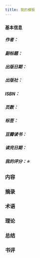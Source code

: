 ```yaml
---
title: 我的模板
---
```


###
#### 基本信息
##### 作者：
##### 副标题：
##### 出版日期：
##### 出版社：
##### ISBN：
##### 页数：
##### 标签：
##### 豆瓣读书：
##### 读完日期：
##### 我的评分：⭐️
### 内容
### 摘录
### 术语
### 理论
### 总结
### 书评
